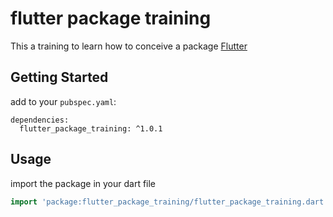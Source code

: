 # flutter package training

This a training to learn how to conceive a package
[Flutter](https://flutter.dev)


## Getting Started

add to your `pubspec.yaml`:

```yalm
dependencies:
  flutter_package_training: ^1.0.1
```

## Usage

import the package in your dart file

```dart
import 'package:flutter_package_training/flutter_package_training.dart';
```
